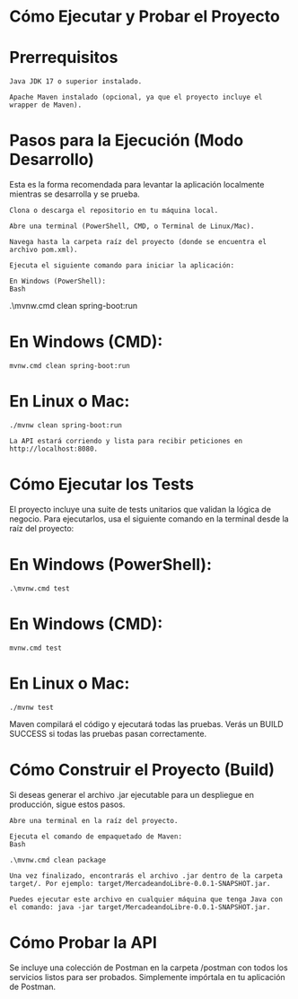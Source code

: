 # Cómo Ejecutar y Probar el Proyecto

# Prerrequisitos

    Java JDK 17 o superior instalado.

    Apache Maven instalado (opcional, ya que el proyecto incluye el wrapper de Maven).

# Pasos para la Ejecución (Modo Desarrollo)

Esta es la forma recomendada para levantar la aplicación localmente mientras se desarrolla y se prueba.

    Clona o descarga el repositorio en tu máquina local.

    Abre una terminal (PowerShell, CMD, o Terminal de Linux/Mac).

    Navega hasta la carpeta raíz del proyecto (donde se encuentra el archivo pom.xml).

    Ejecuta el siguiente comando para iniciar la aplicación:

    En Windows (PowerShell):
    Bash

.\mvnw.cmd clean spring-boot:run

# En Windows (CMD):
    mvnw.cmd clean spring-boot:run

# En Linux o Mac:
    ./mvnw clean spring-boot:run

    La API estará corriendo y lista para recibir peticiones en http://localhost:8080.

# Cómo Ejecutar los Tests
El proyecto incluye una suite de tests unitarios que validan la lógica de negocio. Para ejecutarlos, usa el siguiente comando en la terminal desde la raíz del proyecto:

# En Windows (PowerShell):
    .\mvnw.cmd test

# En Windows (CMD):
    mvnw.cmd test

# En Linux o Mac:
    ./mvnw test

Maven compilará el código y ejecutará todas las pruebas. Verás un BUILD SUCCESS si todas las pruebas pasan correctamente.

# Cómo Construir el Proyecto (Build)

Si deseas generar el archivo .jar ejecutable para un despliegue en producción, sigue estos pasos.

    Abre una terminal en la raíz del proyecto.

    Ejecuta el comando de empaquetado de Maven:
    Bash

    .\mvnw.cmd clean package

    Una vez finalizado, encontrarás el archivo .jar dentro de la carpeta target/. Por ejemplo: target/MercadeandoLibre-0.0.1-SNAPSHOT.jar.

    Puedes ejecutar este archivo en cualquier máquina que tenga Java con el comando: java -jar target/MercadeandoLibre-0.0.1-SNAPSHOT.jar.

# Cómo Probar la API

Se incluye una colección de Postman en la carpeta /postman con todos los servicios listos para ser probados. Simplemente impórtala en tu aplicación de Postman.